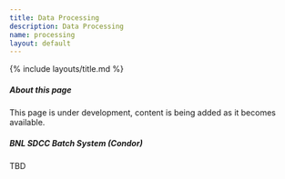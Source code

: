 ```yaml
---
title: Data Processing
description: Data Processing
name: processing
layout: default
---
```


{% include layouts/title.md %}

##### About this page

This page is under development, content is being added as it becomes available.

##### BNL SDCC Batch System (Condor)

TBD

